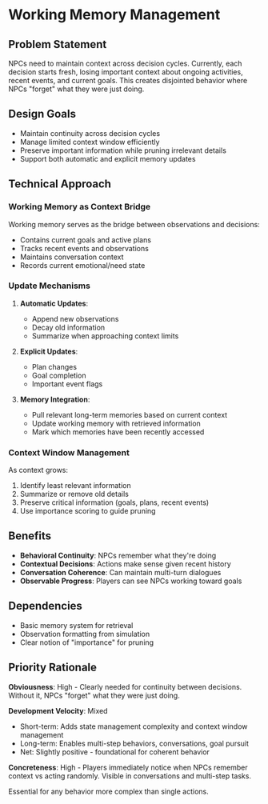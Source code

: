 # Working Memory Management

## Problem Statement

NPCs need to maintain context across decision cycles. Currently, each decision starts fresh, losing important context about ongoing activities, recent events, and current goals. This creates disjointed behavior where NPCs "forget" what they were just doing.

## Design Goals

- Maintain continuity across decision cycles
- Manage limited context window efficiently
- Preserve important information while pruning irrelevant details
- Support both automatic and explicit memory updates

## Technical Approach

### Working Memory as Context Bridge

Working memory serves as the bridge between observations and decisions:
- Contains current goals and active plans
- Tracks recent events and observations
- Maintains conversation context
- Records current emotional/need state

### Update Mechanisms

1. **Automatic Updates**:
   - Append new observations
   - Decay old information
   - Summarize when approaching context limits

2. **Explicit Updates**:
   - Plan changes
   - Goal completion
   - Important event flags

3. **Memory Integration**:
   - Pull relevant long-term memories based on current context
   - Update working memory with retrieved information
   - Mark which memories have been recently accessed

### Context Window Management

As context grows:
1. Identify least relevant information
2. Summarize or remove old details
3. Preserve critical information (goals, plans, recent events)
4. Use importance scoring to guide pruning

## Benefits

- **Behavioral Continuity**: NPCs remember what they're doing
- **Contextual Decisions**: Actions make sense given recent history
- **Conversation Coherence**: Can maintain multi-turn dialogues
- **Observable Progress**: Players can see NPCs working toward goals

## Dependencies

- Basic memory system for retrieval
- Observation formatting from simulation
- Clear notion of "importance" for pruning

## Priority Rationale

**Obviousness**: High - Clearly needed for continuity between decisions. Without it, NPCs "forget" what they were just doing.

**Development Velocity**: Mixed
- Short-term: Adds state management complexity and context window management
- Long-term: Enables multi-step behaviors, conversations, goal pursuit
- Net: Slightly positive - foundational for coherent behavior

**Concreteness**: High - Players immediately notice when NPCs remember context vs acting randomly. Visible in conversations and multi-step tasks.

Essential for any behavior more complex than single actions.